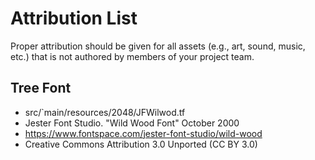 # Attribution List

Proper attribution should be given for all assets (e.g., art, sound, music, etc.) that is not
authored by members of your project team.

## Tree Font
* src/`main/resources/2048/JFWilwod.tf
* Jester Font Studio. "Wild Wood Font" October 2000
* https://www.fontspace.com/jester-font-studio/wild-wood
* Creative Commons Attribution 3.0 Unported (CC BY 3.0)
